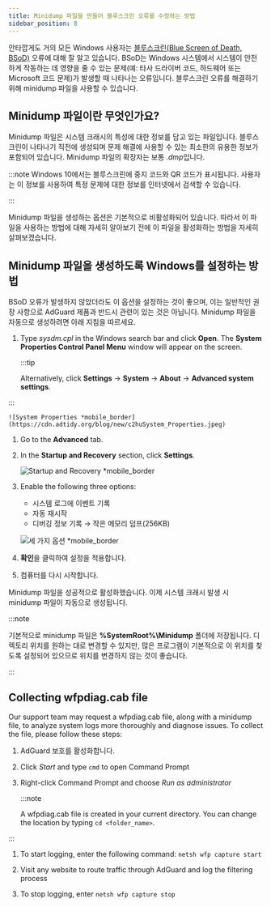 ```yaml
---
title: Minidump 파일을 만들어 블루스크린 오류를 수정하는 방법
sidebar_position: 8
---
```


안타깝게도 거의 모든 Windows 사용자는 [블루스크린(Blue Screen of Death, BSoD)](https://en.wikipedia.org/wiki/Blue_screen_of_death) 오류에 대해 잘 알고 있습니다. BSoD는 Windows 시스템에서 시스템이 안전하게 작동하는 데 영향을 줄 수 있는 문제(예: 타사 드라이버 코드, 하드웨어 또는 Microsoft 코드 문제)가 발생할 때 나타나는 오류입니다. 블루스크린 오류를 해결하기 위해 minidump 파일을 사용할 수 있습니다.

## Minidump 파일이란 무엇인가요?

Minidump 파일은 시스템 크래시의 특성에 대한 정보를 담고 있는 파일입니다. 블루스크린이 나타나기 직전에 생성되며 문제 해결에 사용할 수 있는 최소한의 유용한 정보가 포함되어 있습니다. Minidump 파일의 확장자는 보통 *.dmp*입니다.

:::note
Windows 10에서는 블루스크린에 중지 코드와 QR 코드가 표시됩니다. 사용자는 이 정보를 사용하여 특정 문제에 대한 정보를 인터넷에서 검색할 수 있습니다.

:::

Minidump 파일을 생성하는 옵션은 기본적으로 비활성화되어 있습니다. 따라서 이 파일을 사용하는 방법에 대해 자세히 알아보기 전에 이 파일을 활성화하는 방법을 자세히 살펴보겠습니다.

## Minidump 파일을 생성하도록 Windows를 설정하는 방법

BSoD 오류가 발생하지 않았더라도 이 옵션을 설정하는 것이 좋으며, 이는 일반적인 권장 사항으로 AdGuard 제품과 반드시 관련이 있는 것은 아닙니다. Minidump 파일을 자동으로 생성하려면 아래 지침을 따르세요.

 1. Type *sysdm.cpl* in the Windows search bar and click **Open**. The **System Properties Control Panel Menu** window will appear on the screen.

    :::tip

    Alternatively, click **Settings** → **System** → **About** → **Advanced system settings**.


:::

    ![System Properties *mobile_border](https://cdn.adtidy.org/blog/new/c2huSystem_Properties.jpeg)

 1. Go to the **Advanced** tab.
 1. In the **Startup and Recovery** section, click **Settings**.

    ![Startup and Recovery *mobile_border](https://cdn.adtidy.org/blog/new/1dmybiStartup_and_Recovery.png)

 1. Enable the following three options:

    - 시스템 로그에 이벤트 기록
    - 자동 재시작
    - 디버깅 정보 기록 → 작은 메모리 덤프(256KB)

    ![세 가지 옵션 *mobile_border](https://cdn.adtidy.org/blog/new/nmr4eThree_options.png)

 1. **확인**을 클릭하여 설정을 적용합니다.
 1. 컴퓨터를 다시 시작합니다.

Minidump 파일을 성공적으로 활성화했습니다. 이제 시스템 크래시 발생 시 minidump 파일이 자동으로 생성됩니다.

:::note

기본적으로 minidump 파일은 **%SystemRoot%\Minidump** 폴더에 저장됩니다. 디렉토리 위치를 원하는 대로 변경할 수 있지만, 많은 프로그램이 기본적으로 이 위치를 찾도록 설정되어 있으므로 위치를 변경하지 않는 것이 좋습니다.

:::

## Collecting wfpdiag.cab file

Our support team may request a wfpdiag.cab file, along with a minidump file, to analyze system logs more thoroughly and diagnose issues. To collect the file, please follow these steps:

1. AdGuard 보호를 활성화합니다.

1. Click *Start* and type `cmd` to open Command Prompt

1. Right-click Command Prompt and choose *Run as administrator*

    :::note

    A wfpdiag.cab file is created in your current directory. You can change the location by typing `cd <folder_name>`.


:::

1. To start logging, enter the following command: `netsh wfp capture start`

1. Visit any website to route traffic through AdGuard and log the filtering process

1. To stop logging, enter `netsh wfp capture stop`

